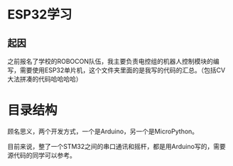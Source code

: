 # ESP32学习

## 起因

之前报名了学校的ROBOCON队伍，我主要负责电控组的机器人控制模块的编写，需要使用ESP32单片机，这个文件夹里面的是我写的代码的汇总。（包括CV大法拼凑的代码哈哈哈哈）

# 目录结构

顾名思义，两个开发方式，一个是Arduino，另一个是MicroPython。

目前来说，整了一个STM32之间的串口通讯和摇杆，都是用Arduino写的，需要源代码的同学可以参考。